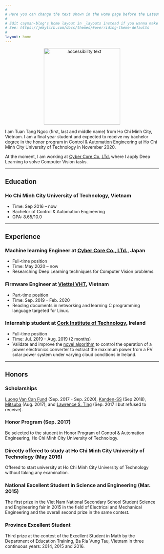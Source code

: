```yaml
---
#
# Here you can change the text shown in the Home page before the Latest Posts section.
#
# Edit cayman-blog's home layout in _layouts instead if you wanna make some changes
# See: https://jekyllrb.com/docs/themes/#overriding-theme-defaults
#
layout: home
---
```


<p align="center">
  <img src="https://github.com/TuanTNG/tuantng.github.io/blob/master/tuantng1.jpg" width="250" alt="accessibility text">
</p>

I am Tuan Tang Ngoc (first, last and middle name) from Ho Chi Minh City, Vietnam. I am a final year student and expected to receive my bachelor degree in the honor program in Control & Automation Engineering at Ho Chi Minh City University of Technology in November 2020.

At the moment, I am working at [Cyber Core Co.,LTd.](https://cybercore.co.jp/) where I apply Deep Learning to solve Computer Vision tasks.


------
## Education


### Ho Chi Minh City University of Technology, Vietnam
* Time: Sep 2016 – now
* Bachelor of Control & Automation Engineering
* GPA: 8.65/10.0


------
## Experience


### Machine learning Engineer at [Cyber Core Co., LTd.](http://cybercore.co.jp/), Japan
* Full-time position
* Time: May 2020 – now
* Researching Deep Learning techniques for Computer Vision problems.

### Firmware Engineer at [Viettel VHT](http://viettelrd.com.vn/en), Vietnam
* Part-time position
* Time: Sep. 2019 – Feb. 2020
* Reading documents in networking and learning C programming language targeted for Linux.


### Internship student at [Cork Institute of Technology](https://www.cit.ie/), Ireland
* Full-time position
* Time: Jul. 2019 – Aug. 2019 (2 months)
* Validate and improve the [novel algorithm](https://ieeexplore.ieee.org/document/8542116) to control the operation of a power electronics converter to extract the maximum power from a PV solar power system under varying cloud conditions in Ireland.


------
## Honors

### Scholarships
[Luong Van Can Fund](http://www.lvcfund.org.vn/en/) (Sep. 2017 - Sep. 2020), [Kanden-SS](https://kanden-sys.jp/) (Sep 2018), [Mitsuba](https://www.mitsuba.co.jp/english/) (Aug. 2017), and [Lawrence S. Ting](https://www.lawrencestingfoundation.org/en/) (Sep. 2017 I but refused to receive).

### Honor Program (Sep. 2017)
Be selected to the student in Honor Program of Control & Automation Engineering, Ho Chi Minh City University of Technology.

### Directly offered to study at Ho Chi Minh City University of Technology (May 2016)
Offered to start university at Ho Chi Minh City University of Technology without taking any examination.

### National Excellent Student in Science and Engineering (Mar. 2015)
The first prize in the Viet Nam National Secondary School Student Science and Engineering fair in 2015 in the field of Electrical and Mechanical Engineering and the overall second prize in the same contest.

### Province Excellent Student

Third prize at the contest of the Excellent Student in Math by the Department of Education Training, Ba Ria Vung Tau, Vietnam in three continuous years: 2014, 2015 and 2016.